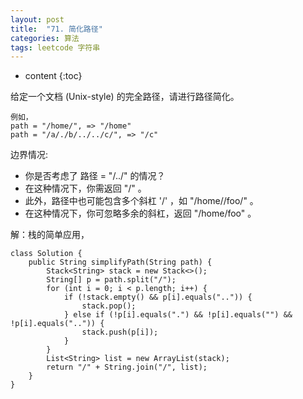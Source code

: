 ```yaml
---
layout: post
title:  "71. 简化路径"
categories: 算法
tags: leetcode 字符串
---
```


* content
{:toc}

<!--more-->

给定一个文档 (Unix-style) 的完全路径，请进行路径简化。

```
例如，
path = "/home/", => "/home"
path = "/a/./b/../../c/", => "/c"
```

边界情况:

* 你是否考虑了 路径 = "/../" 的情况？
* 在这种情况下，你需返回 "/" 。
* 此外，路径中也可能包含多个斜杠 '/' ，如 "/home//foo/" 。
* 在这种情况下，你可忽略多余的斜杠，返回 "/home/foo" 。

解：栈的简单应用，

```
class Solution {
    public String simplifyPath(String path) {
        Stack<String> stack = new Stack<>();
        String[] p = path.split("/");
        for (int i = 0; i < p.length; i++) {
            if (!stack.empty() && p[i].equals("..")) {
                stack.pop();
            } else if (!p[i].equals(".") && !p[i].equals("") && !p[i].equals("..")) {
                stack.push(p[i]);
            }
        }
        List<String> list = new ArrayList(stack);
        return "/" + String.join("/", list);
    }
}
```


